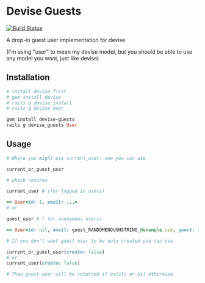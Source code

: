 # Devise Guests
[![Build Status](https://travis-ci.org/cbeer/devise-guests.png?branch=master)](https://travis-ci.org/cbeer/devise-guests)

A drop-in guest user implementation for devise

(I'm using "user" to mean my devise model, but you should be able to use any model you want, just like devise)

## Installation

```ruby
# install devise first
# gem install devise
# rails g devise:install
# rails g devise User

gem install devise-guests
rails g devise_guests User
```

## Usage

```ruby
# Where you might use current_user; now you can use

current_or_guest_user

# which returns

current_user # (for logged in users)

=> User<id: 1, email: ...>
# or 

guest_user # ( for anonymous users)

=> User<id: nil, email: guest_RANDOMENOUGHSTRING_@example.com, guest: true>

# If you don't want guest user to be auto created you can use

current_or_guest_user(create: false)
# or
current_user(create: false)

# Then guest user will be returned if exists or nil otherwise
  

```
